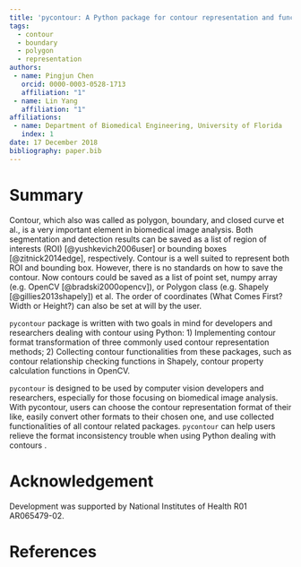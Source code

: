 ```yaml
---
title: 'pycontour: A Python package for contour representation and functionality'
tags:
  - contour
  - boundary
  - polygon
  - representation
authors:
 - name: Pingjun Chen
   orcid: 0000-0003-0528-1713
   affiliation: "1"
 - name: Lin Yang
   affiliation: "1"
affiliations:
 - name: Department of Biomedical Engineering, University of Florida
   index: 1
date: 17 December 2018
bibliography: paper.bib
---
```


# Summary
Contour, which also was called as polygon, boundary, and closed curve et al., is a very important element in biomedical image analysis. Both segmentation and detection results can be saved as a list of region of interests (ROI) [@yushkevich2006user] or bounding boxes [@zitnick2014edge], respectively. Contour is a well suited to represent both ROI and bounding box. However, there is no standards on how to save the contour. Now contours could be saved as a list of point set, numpy array (e.g. OpenCV [@bradski2000opencv]), or Polygon class (e.g. Shapely [@gillies2013shapely]) et al.
The order of coordinates (What Comes First? Width or Height?) can also be set at will by the user.

``pycontour`` package is written with two goals in mind for developers and researchers dealing with contour using Python: 1) Implementing contour format transformation of three commonly used contour representation methods; 2) Collecting contour functionalities from these packages, such as contour relationship checking functions in Shapely, contour property calculation functions in OpenCV.

``pycontour`` is designed to be used by computer vision developers and researchers, especially for those focusing on biomedical image analysis. With pycontour, users can choose the contour representation format of their like, easily convert other formats to their chosen one, and use collected functionalities of all contour related packages. ``pycontour`` can help users relieve the format inconsistency trouble when using Python dealing with contours .

# Acknowledgement
Development was supported by National Institutes of Health R01 AR065479-02.

# References

